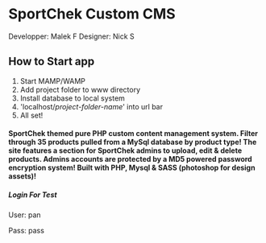 # SportChek Custom CMS

Developper: Malek F
Designer: Nick S

## How to Start app
1. Start MAMP/WAMP
2. Add project folder to www directory
3. Install database to local system
4. 'localhost/*project-folder-name*' into url bar
5. All set!

#### SportChek themed pure PHP custom content management system. Filter through 35 products pulled from a MySql database by product type! The site features a section for SportChek admins to upload, edit & delete products. Admins accounts are protected by a MD5 powered password encryption system! Built with PHP, Mysql & SASS (photoshop for design assets)!

##### Login For Test
User: pan

Pass: pass
